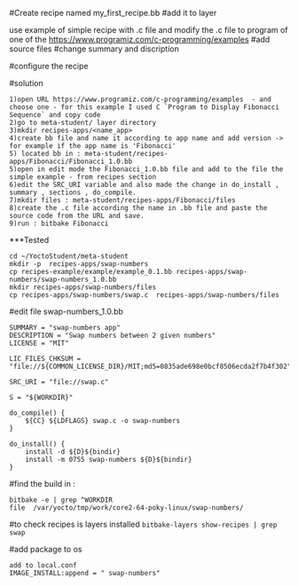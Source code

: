 #Create  recipe named my_first_recipe.bb
#add it to layer

use example of simple recipe with .c file and modify the .c file to program of one of the https://www.programiz.com/c-programming/examples
#add source files 
#change summary and discription

#configure the recipe

#solution
```
1)open URL https://www.programiz.com/c-programming/examples  - and choose one - for this example I used C `Program to Display Fibonacci Sequence` and copy code
2)go to meta-student/ layer directory
3)mkdir recipes-apps/<name_app>
4)create bb file and name it according to app name and add version -> for example if the app name is 'Fibonacci' 
5) located bb in : meta-student/recipes-apps/Fibonacci/Fibonacci_1.0.bb
5)open in edit mode the Fibonacci_1.0.bb file and add to the file the simple example - from recipes section
6)edit the SRC_URI variable and also made the change in do_install , summary , sections , do_compile.
7)mkdir files : meta-student/recipes-apps/Fibonacci/files
8)create the .c file according the name in .bb file and paste the source code from the URL and save.
9)run : bitbake Fibonacci
```

***Tested
```
cd ~/YoctoStudent/meta-student 
mkdir -p  recipes-apps/swap-numbers
cp recipes-example/example/example_0.1.bb recipes-apps/swap-numbers/swap-numbers_1.0.bb
mkdir recipes-apps/swap-numbers/files
cp recipes-apps/swap-numbers/swap.c  recipes-apps/swap-numbers/files
```

#edit file swap-numbers_1.0.bb
```
SUMMARY = "swap-numbers app"
DESCRIPTION = "Swap numbers between 2 given numbers"
LICENSE = "MIT"

LIC_FILES_CHKSUM = "file://${COMMON_LICENSE_DIR}/MIT;md5=0835ade698e0bcf8506ecda2f7b4f302"

SRC_URI = "file://swap.c"

S = "${WORKDIR}"

do_compile() {
    ${CC} ${LDFLAGS} swap.c -o swap-numbers
}

do_install() {
    install -d ${D}${bindir}
    install -m 0755 swap-numbers ${D}${bindir}
}
```

#find the build in  : 
```
bitbake -e | grep ^WORKDIR
file  /var/yocto/tmp/work/core2-64-poky-linux/swap-numbers/
```

#to check recipes is layers installed
```bitbake-layers show-recipes | grep swap```

#add package to os
```
add to local.conf
IMAGE_INSTALL:append = " swap-numbers"
```
